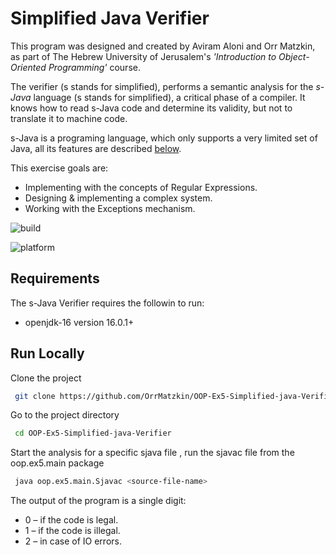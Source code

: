 
 # Simplified Java Verifier

This program was designed and created by Aviram Aloni and Orr Matzkin, as part of The Hebrew University of Jerusalem's *'Introduction to Object-Oriented Programming'* course.

The verifier (s stands for simplified), performs a semantic analysis for the *s-Java* language (s stands for simplified), a critical phase of a compiler. It knows how to read s-Java code and determine its validity, but not to translate it to machine code.

s-Java is a programing language, which only supports a very limited set of Java, all its features are described [below](https://github.com/OrrMatzkin/OOP-Ex5-Simplified-java-Verifier/blob/main/s-Java-specifications.md).

This exercise goals are:
- Implementing with the concepts of Regular Expressions.
- Designing & implementing a complex system.
- Working with the Exceptions mechanism.

![build](https://img.shields.io/badge/build-passing-brightgreen)

![platform](https://camo.githubusercontent.com/fb4912e741e566f3089bd8ca3561a536cc352ecfae75127d2fab3e1852e2234d/68747470733a2f2f696d672e736869656c64732e696f2f62616467652f706c6174666f726d2d6c696e75782532302537432532306d61636f7325323025374325323077696e646f77732d6c6967687467726579)

## Requirements
The s-Java Verifier requires the followin to run:

- openjdk-16 version 16.0.1+


## Run Locally

Clone the project

```bash
 git clone https://github.com/OrrMatzkin/OOP-Ex5-Simplified-java-Verifier.git
```

Go to the project directory

```bash
 cd OOP-Ex5-Simplified-java-Verifier
```

Start the analysis for a specific sjava file , run the   sjavac file from the oop.ex5.main package

```bash
 java oop.ex5.main.Sjavac <source-file-name>
```
The output of the program is a single digit:
 - 0 – if the code is legal.  
- 1 – if the code is illegal.  
- 2 – in case of IO errors.
